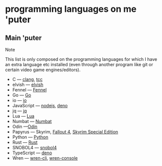 # programming languages on me 'puter

## Main 'puter

> [!note]
> This list is only composed on the programming languages for which I have an
> extra language etc installed (even through another program like git or certain
> video game engines/editors).

- C &mdash; [clang](https://releases.llvm.org/download.html), [tcc](https://download.savannah.gnu.org/releases/tinycc/)
- elvish &mdash; [elvish](https://elv.sh/get/)
- Fennel &mdash; [Fennel](https://fennel-lang.org/setup#downloading-fennel)
- Go &mdash; [Go](https://go.dev/dl/)
- io &mdash; [io](https://iolanguage.org/binaries.html)
- JavaScript &mdash; [nodejs](https://nodejs.org/en/download), [deno](https://deno.com)
- jq &mdash; [jq](https://jqlang.org/download/)
- Lua &mdash; [Lua](https://www.lua.org/download.html)
- Numbat &mdash; [Numbat](https://github.com/sharkdp/numbat)
- Odin &mdash;[Odin](https://odin-lang.org/docs/install/)
- Papyrus &mdash; Skyrim, [Fallout 4](https://store.steampowered.com/app/1946160/Fallout_4_Creation_Kit/), [Skyrim Special Edition](https://store.steampowered.com/app/1946180/Skyrim_Special_Edition_Creation_Kit/)
- Python &mdash; [Python](https://www.python.org/downloads/)
- Rust &mdash; [Rust](https://www.rust-lang.org/tools/install)
- SNOBOL4 &mdash; [snobol4](https://ftp.regressive.org/snobol4/)
- TypeScript &mdash; [deno](https://deno.com)
- Wren &mdash; [wren-cli](https://github.com/wren-lang/wren-cli/releases), [wren-console](https://github.com/joshgoebel/wren-console/releases)
